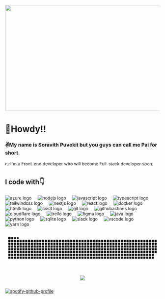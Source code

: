 <a href="https://my-portfolio-react-pink.vercel.app/" target="_blank">
  <div align="center">
    <img src="https://cdn.discordapp.com/attachments/409310142576984074/1231617924859560027/Group_1_2.png?ex=66379c93&is=66252793&hm=71ebff1505214835a4d03cc81d1e179e0731169abf227c71ecf5af1a134ae93c&" width="588" height="343">
  </div>
</a>
<h1 align="left">🙂Howdy!!</h1>

###

<h3 align="left">✌️My name is Soravith Puvekit but you guys can call me Pai for short.</h3>
<p align="left">👉I'm a Front-end developer who will become Full-stack developer soon.</p>

###

<h2 align="left">I code with👇</h2>

###

<div align="left">
  <img src="https://skillicons.dev/icons?i=azure" height="40" alt="azure logo"  />
  <img width="12" />
  <img src="https://cdn.jsdelivr.net/gh/devicons/devicon/icons/nodejs/nodejs-original.svg" height="40" alt="nodejs logo"  />
  <img width="12" />
  <img src="https://skillicons.dev/icons?i=js" height="40" alt="javascript logo"  />
  <img width="12" />
  <img src="https://skillicons.dev/icons?i=ts" height="40" alt="typescript logo"  />
  <img width="12" />
  <img src="https://skillicons.dev/icons?i=tailwind" height="40" alt="tailwindcss logo"  />
  <img width="12" />
  <img src="https://skillicons.dev/icons?i=nextjs" height="40" alt="nextjs logo"  />
  <img width="12" />
  <img src="https://skillicons.dev/icons?i=react" height="40" alt="react logo"  />
  <img width="12" />
  <img src="https://skillicons.dev/icons?i=docker" height="40" alt="docker logo"  />
  <img width="12" />
  <img src="https://skillicons.dev/icons?i=html" height="40" alt="html5 logo"  />
  <img width="12" />
  <img src="https://skillicons.dev/icons?i=css" height="40" alt="css3 logo"  />
  <img width="12" />
  <img src="https://skillicons.dev/icons?i=git" height="40" alt="git logo"  />
  <img width="12" />
  <img src="https://skillicons.dev/icons?i=githubactions" height="40" alt="githubactions logo"  />
  <img width="12" />
  <img src="https://skillicons.dev/icons?i=cloudflare" height="40" alt="cloudflare logo"  />
  <img width="12" />
  <img src="https://cdn.simpleicons.org/trello/0052CC" height="40" alt="trello logo"  />
  <img width="12" />
  <img src="https://skillicons.dev/icons?i=figma" height="40" alt="figma logo"  />
  <img width="12" />
  <img src="https://skillicons.dev/icons?i=java" height="40" alt="java logo"  />
  <img width="12" />
  <img src="https://skillicons.dev/icons?i=py" height="40" alt="python logo"  />
  <img width="12" />
  <img src="https://skillicons.dev/icons?i=sqlite" height="40" alt="sqlite logo"  />
  <img width="12" />
  <img src="https://cdn.jsdelivr.net/gh/devicons/devicon/icons/slack/slack-original.svg" height="40" alt="slack logo"  />
  <img width="12" />
  <img src="https://skillicons.dev/icons?i=vscode" height="40" alt="vscode logo"  />
  <img width="12" />
  <img src="https://cdn.jsdelivr.net/gh/devicons/devicon/icons/yarn/yarn-original.svg" height="40" alt="yarn logo"  />
</div>

###

<img src="https://raw.githubusercontent.com/PinkMontyPie/PinkMontyPie/output/snake.svg" alt="Snake animation" />

###

<div align="center">
  <img src="https://profile-counter.glitch.me/PinkMontyPie/count.svg?"  />
</div>

###

[![spotify-github-profile](https://spotify-github-profile.vercel.app/api/view?uid=soravithok&cover_image=true&theme=compact&show_offline=false&background_color=121212&interchange=false)](https://github.com/kittinan/spotify-github-profile)

###
